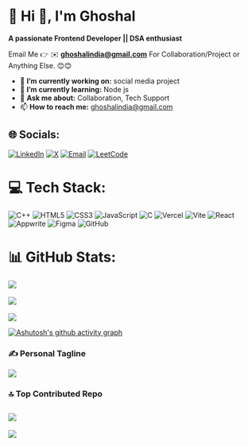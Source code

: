 # 💫 Hi 👋, I'm Ghoshal
**A passionate Frontend Developer || DSA enthusiast**

Email Me 👉 ✉️ **ghoshalindia@gmail.com** For Collaboration/Project or Anything Else. 😊😊

- 🔭 **I’m currently working on:** social media project
- 🌱 **I’m currently learning:** Node js
- 💬 **Ask me about:** Collaboration, Tech Support
- 📫 **How to reach me:** ghoshalindia@gmail.com

## 🌐 Socials:
[![LinkedIn](https://img.shields.io/badge/LinkedIn-%230077B5.svg?style=for-the-badge&logo=linkedin&logoColor=white&logoWidth=40)](https://linkedin.com/in/ghoshalsingh) 
[![X](https://img.shields.io/badge/X-black.svg?style=for-the-badge&logo=X&logoColor=white&logoWidth=40)](https://x.com/@ghoshalindia) 
[![Email](https://img.shields.io/badge/Email-D14836.svg?style=for-the-badge&logo=gmail&logoColor=white&logoWidth=40)](mailto:ghoshalindia@gmail.com) 
[![LeetCode](https://img.shields.io/badge/LeetCode-%23FFA116.svg?style=for-the-badge&logo=leetcode&logoColor=white&logoWidth=40)](https://leetcode.com/u/F_CSE_32/)


<!-- Snake Game Repo View -->
<!-- GitHub Contributions Graph as snake -->


# 💻 Tech Stack:
![C++](https://img.shields.io/badge/c++-%2300599C.svg?style=for-the-badge&logo=c%2B%2B&logoColor=white&logoWidth=40) 
![HTML5](https://img.shields.io/badge/html5-%23E34F26.svg?style=for-the-badge&logo=html5&logoColor=white&logoWidth=40) 
![CSS3](https://img.shields.io/badge/css3-%231572B6.svg?style=for-the-badge&logo=css3&logoColor=white&logoWidth=40) 
![JavaScript](https://img.shields.io/badge/javascript-%23323330.svg?style=for-the-badge&logo=javascript&logoColor=%23F7DF1E&logoWidth=40) 
![C](https://img.shields.io/badge/c-%2300599C.svg?style=for-the-badge&logo=c&logoColor=white&logoWidth=40) 
![Vercel](https://img.shields.io/badge/vercel-%23000000.svg?style=for-the-badge&logo=vercel&logoColor=white&logoWidth=40) 
![Vite](https://img.shields.io/badge/vite-%23646CFF.svg?style=for-the-badge&logo=vite&logoColor=white&logoWidth=40) 
![React](https://img.shields.io/badge/react-%2320232a.svg?style=for-the-badge&logo=react&logoColor=%2361DAFB&logoWidth=40) 
![Appwrite](https://img.shields.io/badge/Appwrite-%23FD366E.svg?style=for-the-badge&logo=appwrite&logoColor=white&logoWidth=40) 
![Figma](https://img.shields.io/badge/figma-%23F24E1E.svg?style=for-the-badge&logo=figma&logoColor=white&logoWidth=40) 
![GitHub](https://img.shields.io/badge/github-%23121011.svg?style=for-the-badge&logo=github&logoColor=white&logoWidth=40)



# 📊 GitHub Stats:
![](https://github-readme-stats.vercel.app/api?username=Ghoshal12345&theme=dark&hide_border=false&include_all_commits=true&count_private=false)<br/><br/>
![](https://nirzak-streak-stats.vercel.app/?user=Ghoshal12345&theme=dark&hide_border=false)<br/><br/>
![](https://github-readme-stats.vercel.app/api/top-langs/?username=Ghoshal12345&theme=dark&hide_border=false&include_all_commits=true&count_private=false&layout=compact)


[![Ashutosh's github activity graph](https://github-readme-activity-graph.vercel.app/graph?username=Ghoshal12345&theme=react-dark)](https://github.com/Ghoshal12345/github-readme-activity-graph)

### ✍️ Personal Tagline
![](https://quotes-github-readme.vercel.app/api?quote=Coding,%20debugging,%20improving%20—%20the%20journey%20never%20stops.&theme=dark&type=horizontal)
### 🔝 Top Contributed Repo
![](https://github-contributor-stats.vercel.app/api?username=Ghoshal12345&limit=5&theme=dark&combine_all_yearly_contributions=true)
---
[![](https://visitcount.itsvg.in/api?id=Ghoshal12345&icon=0&color=0)](https://visitcount.itsvg.in)
